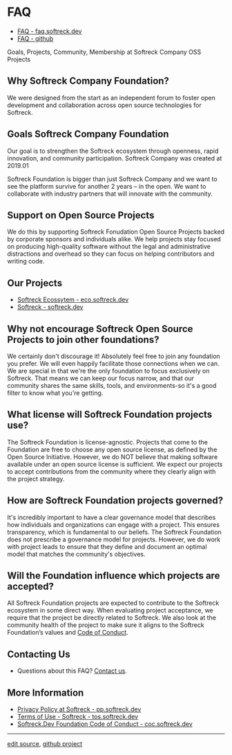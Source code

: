 # FAQ 

+ [FAQ - faq.softreck.dev](https://faq.softreck.dev)
+ [FAQ - github](https://softreck.github.io/faq/)

Goals, Projects, Community, Membership at Softreck Company OSS Projects

## Why Softreck Company Foundation?

We were designed from the start as an independent forum to foster open development and collaboration across open source
technologies for Softreck.

## Goals Softreck Company Foundation

Our goal is to strengthen the Softreck ecosystem through openness, rapid innovation, and community participation.
Softreck Company was created at 2019.01

Softreck Foundation is bigger than just Softreck Company 
and we want to see the platform survive for another 2 years – in the open.
We want to collaborate with industry partners that will innovate with the community.

## Support on Open Source Projects

We do this by supporting Softreck Fonudation Open Source Projects backed by corporate sponsors and individuals alike. 
We help projects stay focused on producing high-quality software without the legal and administrative distractions 
and overhead so they can focus on helping contributors and writing code.

## Our Projects

+ [Softreck Ecossytem - eco.softreck.dev](https://eco.softreck.dev)
+ [Softreck - softreck.dev](https://www.softreck.dev)

## Why not encourage Softreck Open Source Projects to join other foundations?

We certainly don't discourage it! Absolutely feel free to join any foundation you prefer. We will even happily
facilitate those connections when we can. We are special in that we're the only foundation to focus exclusively on
Softreck. That means we can keep our focus narrow, and that our community shares the same skills, tools, and
environments-so it's a good filter to know what you're getting.

## What license will Softreck Foundation projects use?

The Softreck Foundation is license-agnostic. Projects that come to the Foundation are free to choose any open source
license, as defined by the Open Source Initiative. However, we do NOT believe that making software available under an
open source license is sufficient. We expect our projects to accept contributions from the community where they clearly
align with the project strategy.

## How are Softreck Foundation projects governed?

It's incredibly important to have a clear governance model that describes how individuals and organizations can engage
with a project. This ensures transparency, which is fundamental to our beliefs. The Softreck Foundation does not
prescribe a governance model for projects. However, we do work with project leads to ensure that they define and
document an optimal model that matches the community's objectives.

## Will the Foundation influence which projects are accepted?

All Softreck Foundation projects are expected to contribute to the Softreck ecosystem in some direct way. When
evaluating project acceptance, we require that the project be directly related to Softreck. 
We also look at the
community health of the project to make sure it aligns to the Softreck Foundation’s values
and [Code of Conduct](https://coc.softreck.dev).

## Contacting Us

+ Questions about this FAQ? [Contact us](mailto:faq@softreck.dev).
  
## More Information

+ [Privacy Policy at Softreck - pp.softreck.dev](https://pp.softreck.dev)
+ [Terms of Use - Softreck - tos.softreck.dev](https://tos.softreck.dev)
+ [Softreck.Dev Foundation Code of Conduct - coc.softreck.dev](https://coc.softreck.dev)

---

[edit source](https://github.com/softreck/faq/edit/main/README.md), [github project](https://github.com/softreck/faq)
